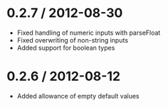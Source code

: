 
0.2.7 / 2012-08-30
==================

  * Fixed handling of numeric inputs with parseFloat
  * Fixed overwriting of non-string inputs
  * Added support for boolean types

0.2.6 / 2012-08-12
==================

  * Added allowance of empty default values
